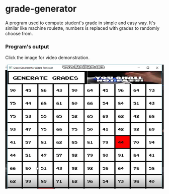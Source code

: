 # grade-generator
A program used to compute student's grade in simple and easy way. It's similar like machine roulette, numbers is replaced with grades to randomly choose from.



### Program's output
Click the image for video demonstration.
<p align="center">
 
[![Everything Is AWESOME](https://github.com/Sparcsky/grade-generator/blob/master/image.PNG)](https://www.youtube.com/watch?v=eorEjTmfajc-Y "click me")

</p>

